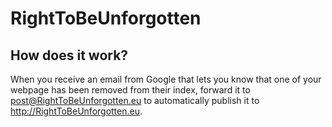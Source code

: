 # RightToBeUnforgotten



## How does it work?

When you receive an email from Google that lets you know that one of your webpage has been removed from their index, forward it to post@RightToBeUnforgotten.eu to automatically publish it to http://RightToBeUnforgotten.eu.

